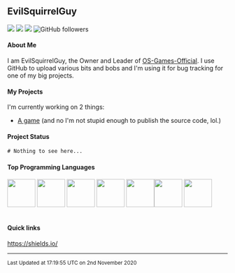 ## EvilSquirrelGuy
<img src="https://komarev.com/ghpvc/?username=evilsquirrelguy&color=350255"> <img src="https://img.shields.io/github/last-commit/evilsquirrelguy/evilsquirrelguy.svg"> <img src="https://img.shields.io/badge/projects-2-orange"> <img alt="GitHub followers" src="https://img.shields.io/github/followers/EvilSquirrelGuy?label=Follow&style=social">

#### About Me
I am EvilSquirrelGuy, the Owner and Leader of [OS-Games-Official](https://www.github.com/OS-Games-Official/). I use GitHub to upload various bits and bobs and I'm using it for bug tracking for one of my big projects.
 
#### My Projects
I'm currently working on 2 things:
- [A game](https://www.github.com/OS-Games-Official/SoulsOfTheForest) (and no I'm not stupid enough to publish the source code, lol.)

#### Project Status
```diff
# Nothing to see here...
```

#### Top Programming Languages 
<img width="64" src="https://simpleicons.org/icons/html5.svg" /> <img width="64" src="https://simpleicons.org/icons/css3.svg" /> <img width="64" src="https://simpleicons.org/icons/python.svg" /> <img width="64" src="https://simpleicons.org/icons/javascript.svg" /> <img width="64" src="https://simpleicons.org/icons/java.svg" /><img width="64" src="https://simpleicons.org/icons/cplusplus.svg"/> <img width="64" src="https://simpleicons.org/icons/markdown.svg" />
<br>
<br>

#### Quick links

https://shields.io/

***
<sub>Last Updated at 17:19:55 UTC on 2nd November 2020</sub>
